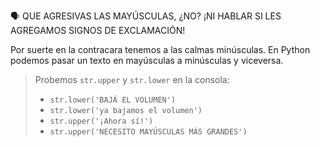 :speaking_head: QUE AGRESIVAS LAS MAYÚSCULAS, ¿NO? ¡NI HABLAR SI LES AGREGAMOS SIGNOS DE EXCLAMACIÓN!

Por suerte en la contracara tenemos a las calmas minúsculas. En Python podemos pasar un texto en mayúsculas a minúsculas y viceversa. 

> Probemos `str.upper` y `str.lower` en la consola:
>
> * `str.lower('BAJÁ EL VOLUMEN')`
> * `str.lower('ya bajamos el volumen')`
> * `str.upper('¡Ahora sí!')`
> * `str.upper('NECESITO MAYÚSCULAS MÁS GRANDES')`